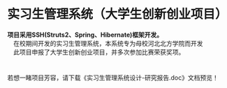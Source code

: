 # 实习生管理系统（大学生创新创业项目）
**项目采用SSH(Struts2、Spring、Hibernate)框架开发。**<br/>
&emsp;在校期间开发的实习生管理系统，本系统专为母校河北北方学院而开发<br/>
&emsp;此项目申报了大学生创新创业项目，并多次参加比赛荣获奖项。
#
若想一睹项目芳容，请下载《实习生管理系统设计-研究报告.doc》文档预览！
